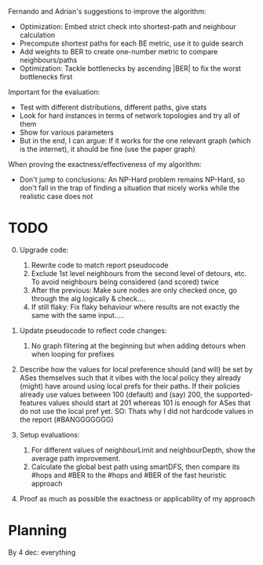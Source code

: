 Fernando and Adrian's suggestions to improve the algorithm:

- Optimization: Embed strict check into shortest-path and neighbour calculation
- Precompute shortest paths for each BE metric, use it to guide search
- Add weights to BER to create one-number metric to compare neighbours/paths
- Optimization: Tackle bottlenecks by ascending |BER| to fix the worst bottlenecks first

Important for the evaluation:

- Test with different distributions, different paths, give stats
- Look for hard instances in terms of network topologies and try all of them
- Show for various parameters
- But in the end, I can argue: If it works for the one relevant graph (which is the internet), it should be fine (use the paper graph)

When proving the exactness/effectiveness of my algorithm:

- Don't jump to conclusions: An NP-Hard problem remains NP-Hard, so don't fall in the trap of finding a situation that nicely works while the realistic case does not


# TODO

0. Upgrade code:
   1. Rewrite code to match report pseudocode
   2. Exclude 1st level neighbours from the second level of detours, etc. To avoid neighbours being considered (and scored) twice
   3. After the previous: Make sure nodes are only checked once, go through the alg logically & check....
   4. If still flaky: Fix flaky behaviour where results are not exactly the same with the same input.....

1. Update pseudocode to reflect code changes:
   1. No graph filtering at the beginning but when adding detours when when looping for prefixes

2. Describe how the values for local preference should (and will) be set by ASes themselves such that it vibes with the local policy they already (might) have around using local prefs for their paths. If their policies already use values between 100 (default) and (say) 200, the supported-features values should start at 201 whereas 101 is enough for ASes that do not use the local pref yet. SO: Thats why I did not hardcode values in the report (#BANGGGGGGG)

3. Setup evaluations:
   1. For different values of neighbourLimit and neighbourDepth, show the average path improvement.
   2. Calculate the global best path using smartDFS, then compare its #hops and #BER to the #hops and #BER of the fast heuristic approach

4. Proof as much as possible the exactness or applicability of my approach

# Planning

By 4 dec: everything
